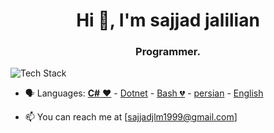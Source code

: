 
<h1 align="center">Hi 👋, I'm sajjad jalilian</h1>
<h3 align="center">Programmer.</h3>

<p align="left"><img src="https://skillicons.dev/icons?i=cs,postgres,git,github,bash,dotnet&perline=16" alt="Tech Stack" /> </p>

- 🗣 Languages: [**C#** ❤️](https://learn.microsoft.com/en-us/dotnet/csharp/) - [Dotnet](https://dotnet.microsoft.com/en-us/) - [Bash 💔](https://en.wikipedia.org/wiki/Bash_(Unix_shell)) - [persian](https://en.wikipedia.org/wiki/Persian_language) - [English](https://en.wikipedia.org/wiki/English_language)

- 📫 You can reach me at [sajjadjlm1999@gmail.com]
